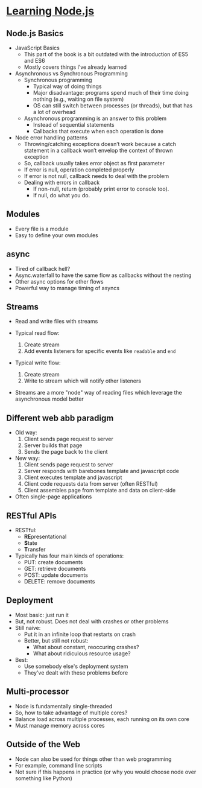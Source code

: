 # [Learning Node.js](https://www.amazon.com/Learning-Node-js-Hands-Applications-JavaScript/dp/0321910575)

## Node.js Basics

+ JavaScript Basics
  + This part of the book is a bit outdated with the introduction of ES5 and ES6
  + Mostly covers things I’ve already learned
+ Asynchronous vs Synchronous Programming
  + Synchronous programming
    + Typical way of doing things
    + Major disadvantage: programs spend much of their time doing nothing (e.g., waiting on file system)
    + OS can still switch between processes (or threads), but that has a lot of overhead
  + Asynchronous programming is an answer to this problem
    + Instead of sequential statements
    + Callbacks that execute when each operation is done
+ Node error handling patterns
    + Throwing/catching exceptions doesn’t work because a catch statement in a callback won’t envelop the context of thrown exception
    + So, callback usually takes error object as first parameter
    + If error is null, operation completed properly
    + If error is not null, callback needs to deal with the problem
    + Dealing with errors in callback
      + If non-null, return (probably print error to console too).
      + If null, do what you do.

## Modules

+ Every file is a module
+ Easy to define your own modules

## async

+ Tired of callback hell? 
+ Async.waterfall to have the same flow as callbacks without the nesting
+ Other async options for other flows
+ Powerful way to manage timing of asyncs

## Streams

+ Read and write files with streams
+ Typical read flow:

  1) Create stream
  2) Add events listeners for specific events like `readable` and `end`

+ Typical write flow:

  1) Create stream
  2) Write to stream which will notify other listeners
  
+ Streams are a more "node" way of reading files which leverage the asynchronous model better

## Different web abb paradigm

+ Old way:
  1) Client sends page request to server
  2) Server builds that page
  3) Sends the page back to the client
+ New way:
  1) Client sends page request to server
  2) Server responds with barebones template and javascript code
  3) Client executes template and javascript
  4) Client code requests data from server (often RESTful)
  5) Client assembles page from template and data on client-side
+ Often single-page applications

## RESTful APIs

+ RESTful:
  + **RE**presentational
  + **S**tate
  + **T**ransfer
+ Typically has four main kinds of operations:
  + PUT: create documents
  + GET: retrieve documents
  + POST: update documents
  + DELETE: remove documents

## Deployment

+ Most basic: just run it
+ But, not robust. Does not deal with crashes or other problems
+ Still naive:
  + Put it in an infinite loop that restarts on crash
  + Better, but still not robust:
    + What about constant, reoccuring crashes?
    + What about ridiculous resource usage?
+ Best:
  + Use somebody else's deployment system
  + They've dealt with these problems before
  
## Multi-processor

+ Node is fundamentally single-threaded
+ So, how to take advantage of multiple cores?
+ Balance load across multiple processes, each running on its own core
+ Must manage memory across cores

## Outside of the Web

+ Node can also be used for things other than web programming
+ For example, command line scripts
+ Not sure if this happens in practice (or why you would choose node over something like Python)
